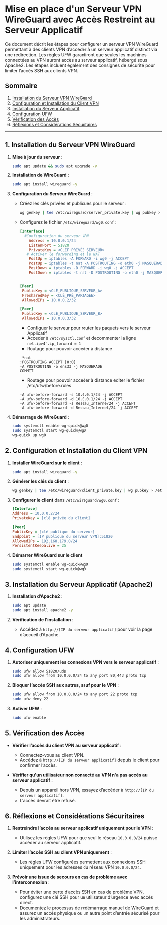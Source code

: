 
# Mise en place d'un Serveur VPN WireGuard avec Accès Restreint au Serveur Applicatif

Ce document décrit les étapes pour configurer un serveur VPN WireGuard permettant à des clients VPN d’accéder à un serveur applicatif distinct via une redirection. Les règles UFW garantiront que seules les machines connectées au VPN auront accès au serveur applicatif, hébergé sous Apache2. Les étapes incluent également des consignes de sécurité pour limiter l’accès SSH aux clients VPN.



## Sommaire
1. [Installation du Serveur VPN WireGuard](#1-installation-du-serveur-vpn-wireguard)
2. [Configuration et Installation du Client VPN](#2-configuration-et-installation-du-client-vpn)
3. [Installation du Serveur Applicatif](#3-installation-du-serveur-applicatif)
4. [Configuration UFW](#4-configuration-ufw)
5. [Vérification des Accès](#5-vérification-des-accès)
6. [Réflexions et Considérations Sécuritaires](#6-réflexions-et-considérations-sécuritaires)

---

## 1. Installation du Serveur VPN WireGuard
1. **Mise à jour du serveur** :
   ```bash
   sudo apt update && sudo apt upgrade -y
   ```

2. **Installation de WireGuard** :
   ```bash
   sudo apt install wireguard -y
   ```

3. **Configuration du Serveur WireGuard** :
   - Créez les clés privées et publiques pour le serveur :
     ```bash
     wg genkey | tee /etc/wireguard/server_private.key | wg pubkey > /etc/wireguard/server_public.key
     ```
   - Configurez le fichier `/etc/wireguard/wg0.conf` :
     ```ini
     [Interface]
       #Configuration du serveur VPN
         Address = 10.0.0.1/24
         ListenPort = 51820
         PrivateKey = <CLEF_PRIVÉE_SERVEUR>
        # Activer le forwarding et le NAT
         PostUp = iptables -A FORWARD -i wg0 -j ACCEPT
         PostUp = iptables -t nat -A POSTROUTING -o eth0 -j MASQUERADE
         PostDown = iptables -D FORWARD -i wg0 -j ACCEPT
         PostDown = iptables -t nat -D POSTROUTING -o eth0 -j MASQUERADE


     [Peer]
      PublicKey = <CLÉ_PUBLIQUE_SERVEUR_A>
      PresharedKey = <CLÉ_PRÉ_PARTAGÉE>
      AllowedIPs = 10.0.0.2/32

     [Peer]
      PublicKey = <CLÉ_PUBLIQUE_SERVEUR_B>
      AllowedIPs = 10.0.0.3/32
     ```
  
      - Configuer le serveur pour router les paquets vers le serveur Applicatif
      - Acceder à ```/etc/sysctl.conf``` et decommenter la ligne ```net.ipv4`.ip_forward = 1```
      - Routage pour pouvoir acceder à distance
     ```
      *nat
     :POSTROUTING ACCEPT [0:0]
     -A POSTROUTING -o ens33 -j MASQUERADE
     COMMIT
      ```
      - Routage pour pouvoir acceder à distance editer le fichier /etc/ufw/before.rules
     ```
     -A ufw-before-forward -s 10.0.0.1/24 -j ACCEPT
     -A ufw-before-forward -d 10.0.0.1/24 -j ACCEPT
     -A ufw-before-forward -s Reseau_Interne/24 -j ACCEPT
     -A ufw-before-forward -d Reseau_Internet/24 -j ACCEPT
      ```
      
4. **Démarrage de WireGuard** :
   ```bash
   sudo systemctl enable wg-quick@wg0
   sudo systemctl start wg-quick@wg0
   wg-quick up wg0
   ```

## 2. Configuration et Installation du Client VPN
1. **Installer WireGuard sur le client** :
   ```bash
   sudo apt install wireguard -y
   ```

2. **Générer les clés du client** :
   ```bash
   wg genkey | tee /etc/wireguard/client_private.key | wg pubkey > /etc/wireguard/client_public.key
   ```

3. **Configurer le client** dans `/etc/wireguard/wg0.conf` :
   ```ini
   [Interface]
   Address = 10.0.0.2/24
   PrivateKey = [clé privée du client]

   [Peer]
   PublicKey = [clé publique du serveur]
   Endpoint = [IP publique du serveur VPN]:51820
   AllowedIPs = 192.168.179.0/24
   PersistentKeepalive = 25
   ```

4. **Démarrer WireGuard sur le client** :
   ```bash
   sudo systemctl enable wg-quick@wg0
   sudo systemctl start wg-quick@wg0
   ```

## 3. Installation du Serveur Applicatif (Apache2)
1. **Installation d’Apache2** :
   ```bash
   sudo apt update
   sudo apt install apache2 -y
   ```

2. **Vérification de l’installation** :
   - Accédez à `http://[IP du serveur applicatif]` pour voir la page d’accueil d’Apache.

## 4. Configuration UFW
1. **Autoriser uniquement les connexions VPN vers le serveur applicatif** :
   ```bash
   sudo ufw allow 51820/udp
   sudo ufw allow from 10.0.0.0/24 to any port 80,443 proto tcp
   ```

2. **Bloquer l’accès SSH aux autres, sauf pour le VPN** :
   ```bash
   sudo ufw allow from 10.0.0.0/24 to any port 22 proto tcp
   sudo ufw deny 22
   ```

3. **Activer UFW** :
   ```bash
   sudo ufw enable
   ```

## 5. Vérification des Accès
- **Vérifier l’accès du client VPN au serveur applicatif** :
  - Connectez-vous au client VPN.
  - Accédez à `http://[IP du serveur applicatif]` depuis le client pour confirmer l’accès.

- **Vérifier qu'un utilisateur non connecté au VPN n'a pas accès au serveur applicatif** :
  - Depuis un appareil hors VPN, essayez d’accéder à `http://[IP du serveur applicatif]`.
  - L’accès devrait être refusé.

## 6. Réflexions et Considérations Sécuritaires

1. **Restreindre l’accès au serveur applicatif uniquement pour le VPN** :
   - Utilisez les règles UFW pour que seul le réseau `10.0.0.0/24` puisse accéder au serveur applicatif.

2. **Limiter l’accès SSH au client VPN uniquement** :
   - Les règles UFW configurées permettent aux connexions SSH uniquement pour les adresses du réseau VPN `10.0.0.0/24`.

3. **Prévoir une issue de secours en cas de problème avec l’interconnexion** :
   - Pour éviter une perte d’accès SSH en cas de problème VPN, configurez une clé SSH pour un utilisateur d’urgence avec accès direct.
   - Documentez le processus de redémarrage manuel de WireGuard et assurez un accès physique ou un autre point d’entrée sécurisé pour les administrateurs.


